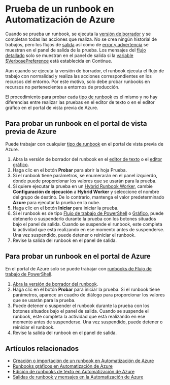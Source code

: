 <properties 
	pageTitle="Prueba de un runbook en Automatización de Azure"
	description="Antes de publicar un runbook en Automatización de Azure, puede probarlo para asegurarse de que funciona según lo previsto. En este artículo se describe cómo probar un runbook y ver su salida."
	services="automation"
	documentationCenter=""
	authors="bwren"
	manager="stevenka"
	editor="tysonn" />
<tags 
	ms.service="automation"
	ms.devlang="na"
	ms.topic="article"
	ms.tgt_pltfrm="na"
	ms.workload="infrastructure-services"
	ms.date="09/23/2015"
	ms.author="bwren" />

# Prueba de un runbook en Automatización de Azure
Cuando se prueba un runbook, se ejecuta la [versión de borrador](automation-creating-importing-runbook.md#publishing-a-runbook) y se completan todas las acciones que realiza. No se crea ningún historial de trabajos, pero los flujos de [salida](automation-runbook-output-and-messages.md#output-stream) así como de [error y advertencia](automation-runbook-output-and-messages.md#message-streams) se muestran en el panel de salida de la prueba. Los mensajes del [flujo detallado](automation-runbook-output-and-messages.md#message-streams) solo se muestran en el panel de salida si la [variable $VerbosePreference](automation-runbook-output-and-messages.md#preference-variables) está establecida en Continue.

Aun cuando se ejecuta la versión de borrador, el runbook ejecuta el flujo de trabajo con normalidad y realiza las acciones correspondientes en los recursos del entorno. Por este motivo, solo debe probar runbooks en recursos no pertenecientes a entornos de producción.

El procedimiento para probar cada [tipo de runbook](automation-runbook-types.md) es el mismo y no hay diferencias entre realizar las pruebas en el editor de texto o en el editor gráfico en el portal de vista previa de Azure.


## Para probar un runbook en el portal de vista previa de Azure

Puede trabajar con cualquier [tipo de runbook](automation-runbook-types.md) en el portal de vista previa de Azure.

1. Abra la versión de borrador del runbook en el [editor de texto](automation-editing-a-runbook#Portal) o el [editor gráfico](automation-graphical-authoring-intro.md).
2. Haga clic en el botón **Probar** para abrir la hoja Prueba.
3. Si el runbook tiene parámetros, se enumerarán en el panel izquierdo, donde puede proporcionar los valores que se usarán para la prueba.
4. Si quiere ejecutar la prueba en un [Hybrid Runbook Worker](automation-hybrid), cambie **Configuración de ejecución** a **Hybrid Worker** y seleccione el nombre del grupo de destino. De lo contrario, mantenga el valor predeterminado **Azure** para ejecutar la prueba en la nube.
5. Haga clic en el botón **Iniciar** para iniciar la prueba.
6. Si el runbook es de tipo [Flujo de trabajo de PowerShell](automation-runbook-types.md#powershell-workflow-runbooks) o [Gráfico](automation-runbook-types.md#graphical-runbooks), puede detenerlo o suspenderlo durante la prueba con los botones situados bajo el panel de salida. Cuando se suspende el runbook, este completa la actividad que está realizando en ese momento antes de suspenderse. Una vez suspendido, puede detener o reiniciar el runbook.
7. Revise la salida del runbook en el panel de salida.



## Para probar un runbook en el portal de Azure

En el portal de Azure solo se puede trabajar con [runbooks de Flujo de trabajo de PowerShell](automation-runbook-types.md#powershell-workflow-runbooks).


1. [Abra la versión de borrador del runbook](automation-edit-textual-runbook.md#to-edit-a-runbook-with-the-azure-portal).
2. Haga clic en el botón **Probar** para iniciar la prueba. Si el runbook tiene parámetros, aparece un cuadro de diálogo para proporcionar los valores que se usarán para la prueba.
6. Puede detener o suspender el runbook durante la prueba con los botones situados bajo el panel de salida. Cuando se suspende el runbook, este completa la actividad que está realizando en ese momento antes de suspenderse. Una vez suspendido, puede detener o reiniciar el runbook.
7. Revise la salida del runbook en el panel de salida.


## Artículos relacionados

- [Creación o importación de un runbook en Automatización de Azure](automation-creating-importing-runbook.md)
- [Runbooks gráficos en Automatización de Azure](automation-graphical-authoring-intro.md)
- [Edición de runbooks de texto en Automatización de Azure](automation-edit-textual-runbook.md)
- [Salidas de runbook y mensajes en la Automatización de Azure](automation-runbook-output-and-messages.md)

<!---HONumber=Oct15_HO3-->